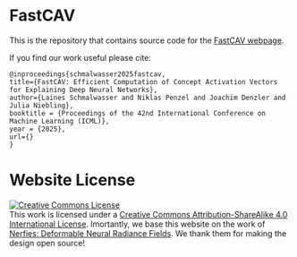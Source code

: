 # FastCAV

This is the repository that contains source code for the [FastCAV webpage](https://fastcav.github.io).

If you find our work useful please cite:
```
@inproceedings{schmalwasser2025fastcav,
title={FastCAV: Efficient Computation of Concept Activation Vectors for Explaining Deep Neural Networks},
author={Laines Schmalwasser and Niklas Penzel and Joachim Denzler and Julia Niebling},
booktitle = {Proceedings of the 42nd International Conference on Machine Learning (ICML)},
year = {2025},
url={}
}
```

# Website License
<a rel="license" href="http://creativecommons.org/licenses/by-sa/4.0/"><img alt="Creative Commons License" style="border-width:0" src="https://i.creativecommons.org/l/by-sa/4.0/88x31.png" /></a><br />This work is licensed under a <a rel="license" href="http://creativecommons.org/licenses/by-sa/4.0/">Creative Commons Attribution-ShareAlike 4.0 International License</a>.
 Imortantly, we base this website on the work of [Nerfies: Deformable Neural Radiance Fields](https://nerfies.github.io). We thank them for making the design open source!
